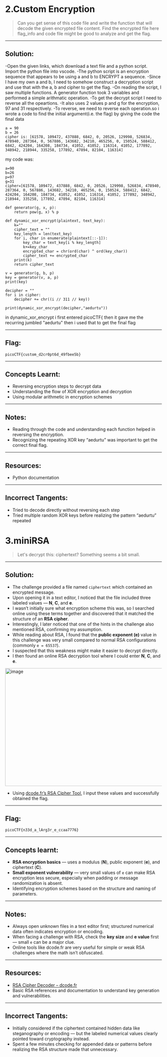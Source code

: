 # 2.Custom Encryption

> Can you get sense of this code file and write the function that will decode the given encrypted file content. Find the encrypted file here flag_info and code file might be good to analyze and get the flag.

---

## Solution:

-Open the given links, which download a text file and a python script.
Import the python file into vscode.
-The python script is an encryption sequence that appears to be using a and b to ENCRYPT a sequence.
-Since I have my own a and b, I need to somehow construct a decryption script and use that with the a, b and cipher to get the flag.
-On reading the script, I saw multiple functions. A generator function took 3 variables and performed a simple arithmatic operation.
-To get the decrypt script I need to reverse all the opeartions.
-It also uses 2 values p and g for the encryption, 97 and 31 respectively.
-To reverse, we need to reverse each operation.so i wrote a code to find the initial argument(i.e. the flag) by giving the code the final data

```
a = 90
b = 26
cipher is: [61578, 109472, 437888, 6842, 0, 20526, 129998, 526834, 478940, 287364, 0, 567886, 143682, 34210, 465256, 0, 150524, 588412, 6842, 424204, 164208, 184734, 41052, 41052, 116314, 41052, 177892, 348942, 218944, 335258, 177892, 47894, 82104, 116314]
```

my code was:
```
a=90
b=26
p=97
g=31
cipher=[61578, 109472, 437888, 6842, 0, 20526, 129998, 526834, 478940, 287364, 0, 567886, 143682, 34210, 465256, 0, 150524, 588412, 6842, 424204, 164208, 184734, 41052, 41052, 116314, 41052, 177892, 348942, 218944, 335258, 177892, 47894, 82104, 116314]

def generator(g, x, p):
    return pow(g, x) % p

def dynamic_xor_encrypt(plaintext, text_key):
    k=""
    cipher_text = ""
    key_length = len(text_key)
    for i, char in enumerate(plaintext[::-1]):
        key_char = text_key[i % key_length]
        k+=key_char
        encrypted_char = chr(ord(char) ^ ord(key_char))
        cipher_text += encrypted_char
    print(k)
    return cipher_text

v = generator(g, b, p) 
key = generator(v, a, p)
print(key)

decipher = "" 
for i in cipher:
    decipher += chr((i // 311 // key))

print(dynamic_xor_encrypt(decipher,"aedurtu"))
```

in dynamic_xor_encrypt i first entered picoCTF{ then it gave me the recurring jumbled "aedurtu"
then i used that to get the final flag

---

## Flag:

```
picoCTF{custom_d2cr0pt6d_49fbee5b}
```

---

## Concepts Learnt:

- Reversing encryption steps to decrypt data
- Understanding the flow of XOR encryption and decryption
- Using modular arithmetic in encryption schemes

---

## Notes:

- Reading through the code and understanding each function helped in reversing the encryption.
- Recognizing the repeating XOR key “aedurtu” was important to get the correct final flag.

---

## Resources:

- Python documentation

---

## Incorrect Tangents:

- Tried to decode directly without reversing each step
- Tried multiple random XOR keys before realizing the pattern “aedurtu” repeated

# 3.miniRSA

> Let's decrypt this: ciphertext? Something seems a bit small.

---

## Solution:

- The challenge provided a file named `ciphertext` which contained an encrypted message.  
- Upon opening it in a text editor, I noticed that the file included three labeled values — **N**, **C**, and **e**.  
- I wasn’t initially sure what encryption scheme this was, so I searched online using these terms together and discovered that it matched the structure of an **RSA cipher**.  
- Interestingly, I later noticed that one of the hints in the challenge also mentioned RSA, confirming my assumption.  
- While reading about RSA, I found that the **public exponent (e)** value in this challenge was very small compared to normal RSA configurations (commonly `e = 65537`).  
- I suspected that this weakness might make it easier to decrypt directly.  
- I then found an online RSA decryption tool where I could enter **N**, **C**, and **e**.  
<img width="1220" height="378" alt="image" src="https://github.com/user-attachments/assets/151cd381-8cda-4f06-bf35-c168fa32697a" />

- Using [dcode.fr’s RSA Cipher Tool](https://www.dcode.fr/rsa-cipher), I input these values and successfully obtained the flag.

---

## Flag:

```
picoCTF{n33d_a_lArg3r_e_ccaa7776}
```

---

## Concepts learnt:

- **RSA encryption basics** — uses a modulus (**N**), public exponent (**e**), and ciphertext (**C**).  
- **Small exponent vulnerability** — very small values of `e` can make RSA encryption less secure, especially when padding or message randomization is absent.  
- Identifying encryption schemes based on the structure and naming of parameters.  

---

## Notes:

- Always open unknown files in a text editor first; structured numerical data often indicates encryption or encoding.  
- When facing a challenge with RSA, check the **key size** and **e value** first — small `e` can be a major clue.  
- Online tools like dcode.fr are very useful for simple or weak RSA challenges where the math isn’t obfuscated.  

---

## Resources:

- [RSA Cipher Decoder – dcode.fr](https://www.dcode.fr/rsa-cipher)  
- Basic RSA references and documentation to understand key generation and vulnerabilities.  

---

## Incorrect Tangents:

- Initially considered if the ciphertext contained hidden data like steganography or encoding — but the labeled numerical values clearly pointed toward cryptography instead.  
- Spent a few minutes checking for appended data or patterns before realizing the RSA structure made that unnecessary.  

